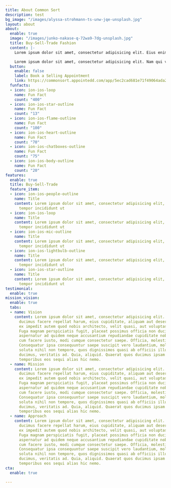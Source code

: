 ```yaml
---
title: About Common Sort
description: test
bg_image: "/images/alyssa-strohmann-ts-unw-jqe-unsplash.jpg"
layout: about
about:
  enable: true
  image: "/images/junko-nakase-q-72wa9-7dg-unsplash.jpg"
  title: Buy-Sell-Trade Fashion
  content: |-
    Lorem ipsum dolor sit amet, consectetur adipisicing elit. Eius enim, accusantium repellat ex autem numquam iure officiis facere vitae itaque.

    Lorem ipsum dolor sit amet, consectetur adipisicing elit. Nam qui vel cupiditate exercitationem, ea fuga est velit nulla culpa modi quis iste tempora non, suscipit repellendus labore voluptatem dicta amet? Lorem ipsum dolor sit amet, consectetur adipisicing elit. Provident, neque!
  button:
    enable: false
    label: Book a Selling Appointment
    link: https://commonsort.appointedd.com/app/5ec2cad681e71f49064ada2f
  funfacts:
  - icon: ion-ios-loop
    name: Fun Fact
    count: "400"
  - icon: ion-ios-star-outline
    name: Fun Fact
    count: "13"
  - icon: ion-ios-flame-outline
    name: Fun Fact
    count: "100"
  - icon: ion-ios-heart-outline
    name: Fun Fact
    count: "70"
  - icon: ion-ios-chatboxes-outline
    name: Fun Fact
    count: "75"
  - icon: ion-ios-body-outline
    name: Fun Fact
    count: "20"
features:
  enable: true
  title: Buy-Sell-Trade
  feature_item:
  - icon: ion-ios-people-outline
    name: Title
    content: Lorem ipsum dolor sit amet, consectetur adipisicing elit, sed do eiusmod
      tempor incididunt ut
  - icon: ion-ios-loop
    name: Title
    content: Lorem ipsum dolor sit amet, consectetur adipisicing elit, sed do eiusmod
      tempor incididunt ut
  - icon: ion-ios-mic-outline
    name: Title
    content: Lorem ipsum dolor sit amet, consectetur adipisicing elit, sed do eiusmod
      tempor incididunt ut
  - icon: ion-ios-lightbulb-outline
    name: Title
    content: Lorem ipsum dolor sit amet, consectetur adipisicing elit, sed do eiusmod
      tempor incididunt ut
  - icon: ion-ios-star-outline
    name: Title
    content: Lorem ipsum dolor sit amet, consectetur adipisicing elit, sed do eiusmod
      tempor incididunt ut
testimonial:
  enable: true
mission_vision:
  enable: true
  tabs:
  - name: Vision
    content: Lorem ipsum dolor sit amet, consectetur adipisicing elit. Inventore nobis
      ducimus facere repellat harum, eius cupiditate, aliquam aut deserunt. Nemo illo
      ex impedit autem quod nobis architecto, velit quasi, aut voluptas porro natus.
      Fuga magnam perspiciatis fugit, placeat possimus officia non ducimus voluptatum
      aspernatur ad quidem neque accusantium repudiandae cupiditate nobis corporis,
      cum facere iusto, modi cumque consectetur saepe. Officia, molestiae tempore!
      Consequatur ipsa consequuntur saepe suscipit vero laudantium, mollitia, quaerat
      soluta nihil non tempore, quos dignissimos quasi ab officiis illum numquam quibusdam
      ducimus, veritatis ad. Quia, aliquid. Quaerat quos ducimus ipsam amet minus
      temporibus eos sequi alias hic nemo.
  - name: Mission
    content: Lorem ipsum dolor sit amet, consectetur adipisicing elit. Inventore nobis
      ducimus facere repellat harum, eius cupiditate, aliquam aut deserunt. Nemo illo
      ex impedit autem quod nobis architecto, velit quasi, aut voluptas porro natus.
      Fuga magnam perspiciatis fugit, placeat possimus officia non ducimus voluptatum
      aspernatur ad quidem neque accusantium repudiandae cupiditate nobis corporis,
      cum facere iusto, modi cumque consectetur saepe. Officia, molestiae tempore!
      Consequatur ipsa consequuntur saepe suscipit vero laudantium, mollitia, quaerat
      soluta nihil non tempore, quos dignissimos quasi ab officiis illum numquam quibusdam
      ducimus, veritatis ad. Quia, aliquid. Quaerat quos ducimus ipsam amet minus
      temporibus eos sequi alias hic nemo.
  - name: Approach
    content: Lorem ipsum dolor sit amet, consectetur adipisicing elit. Inventore nobis
      ducimus facere repellat harum, eius cupiditate, aliquam aut deserunt. Nemo illo
      ex impedit autem quod nobis architecto, velit quasi, aut voluptas porro natus.
      Fuga magnam perspiciatis fugit, placeat possimus officia non ducimus voluptatum
      aspernatur ad quidem neque accusantium repudiandae cupiditate nobis corporis,
      cum facere iusto, modi cumque consectetur saepe. Officia, molestiae tempore!
      Consequatur ipsa consequuntur saepe suscipit vero laudantium, mollitia, quaerat
      soluta nihil non tempore, quos dignissimos quasi ab officiis illum numquam quibusdam
      ducimus, veritatis ad. Quia, aliquid. Quaerat quos ducimus ipsam amet minus
      temporibus eos sequi alias hic nemo.
cta:
  enable: true

---
```

